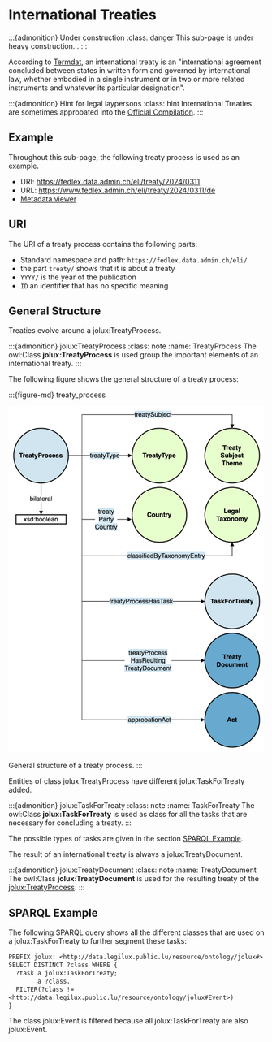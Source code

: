 # International Treaties

:::{admonition} Under construction
:class: danger
This sub-page is under heavy construction...
:::


According to [Termdat](https://www.termdat.bk.admin.ch/entry/109678), an international treaty is an "international agreement concluded between states in written form and governed by international law, whether embodied in a single instrument or in two or more related instruments and whatever its particular designation".

:::{admonition} Hint for legal laypersons
:class: hint
International Treaties are sometimes approbated into the [Official Compilation](official_compilation.md).
:::

## Example

Throughout this sub-page, the following treaty process is used as an example.

- URI: https://fedlex.data.admin.ch/eli/treaty/2024/0311
- URL: https://www.fedlex.admin.ch/eli/treaty/2024/0311/de
- [Metadata viewer](https://fedlex.data.admin.ch/de-CH/metadata?value=https:%2F%2Ffedlex.data.admin.ch%2Feli%2Ftreaty%2F2024%2F0311)

## URI

The URI of a treaty process contains the following parts:

- Standard namespace and path: `https://fedlex.data.admin.ch/eli/`
- the part `treaty/` shows that it is about a treaty
- `YYYY/` is the year of the publication
- `ID` an identifier that has no specific meaning

## General Structure

Treaties evolve around a jolux:TreatyProcess.

:::{admonition} jolux:TreatyProcess
:class: note
:name: TreatyProcess
The owl:Class **jolux:TreatyProcess** is used group the important elements of an international treaty.
:::

The following figure shows the general structure of a treaty process:

:::{figure-md} treaty_process

<img src="img/treaty_process.png">

General structure of a treaty process.
:::

Entities of class jolux:TreatyProcess have different jolux:TaskForTreaty added.

:::{admonition} jolux:TaskForTreaty
:class: note
:name: TaskForTreaty
The owl:Class **jolux:TaskForTreaty** is used as class for all the tasks that are necessary for concluding a treaty.
:::

The possible types of tasks are given in the section [SPARQL Example](#sparql-example).

The result of an international treaty is always a jolux:TreatyDocument.

:::{admonition} jolux:TreatyDocument
:class: note
:name: TreatyDocument
The owl:Class **jolux:TreatyDocument** is used for the resulting treaty of the [jolux:TreatyProcess](#TreatyProcess).
:::

## SPARQL Example

The following SPARQL query shows all the different classes that are used on a jolux:TaskForTreaty to further segment these tasks:

```sparql
PREFIX jolux: <http://data.legilux.public.lu/resource/ontology/jolux#>
SELECT DISTINCT ?class WHERE {
  ?task a jolux:TaskForTreaty;
        a ?class.
  FILTER(?class != <http://data.legilux.public.lu/resource/ontology/jolux#Event>)
}
```

The class jolux:Event is filtered because all jolux:TaskForTreaty are also jolux:Event.
